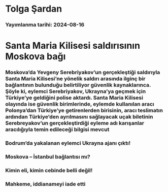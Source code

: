 # Tolga Şardan

### Yayımlanma tarihi: 2024-08-16

# Santa Maria Kilisesi saldırısının Moskova bağı


### Moskova’da Yevgeny Serebriyakov’un gerçekleştiği saldırıyla Santa Maria Kilisesi’ne yönelik saldırı arasında ilginç bir bağlantının bulunduğu belirtiliyor güvenlik kaynaklarınca. Şöyle ki, eylemci Serebriyakov, Ukrayna’ya geçmek için Türkiye’ye geldiğini polise aktardı.  Santa Maria Kilisesi olayında ise güvenlik birimlerinde, eylemde kullanılan aracı Polonya’dan Türkiye’ye getirenlerden birisinin, aracı teslimatın ardından Türkiye’den ayrılmasını sağlayacak uçak biletinin Serebreyakov’un gerçekleştirdiği eyleme adı karışanlar aracılığıyla temin edileceği bilgisi mevcut


### Bodrum’da yakalanan eylemci Ukrayna ajanı çıktı!


### Moskova – İstanbul bağlantısı mı?


### Kimin eli, kimin cebinde belli değil!


### Mahkeme, iddianameyi iade etti

